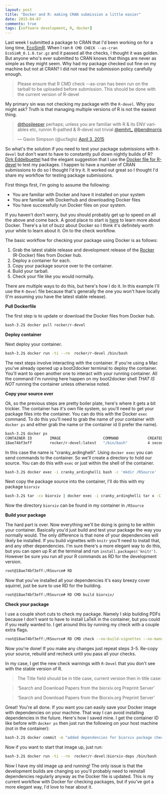 ```yaml
---
layout: post
title: "Docker and R: making CRAN submission a little easier"
date: 2015-04-07
comments: true
tags: [software development, R, docker]
---
```


Last week I submitted a package to CRAN that I'd been working on for a long time, [EcoSimR](http://ecosimr.org).  When I ran `R CMD CHECK --as-cran EcoSimR_0.1.0.tar.gz` and it passed all the checks, I thought it was golden.  But anyone who's ever submitted to CRAN knows that things are never as simple as they might seem.  Why had my package checked out fine on my machine but not at CRAN?  I did not read the submission policy carefully enough.

> Please ensure that R CMD check --as-cran has been run on the tarball to be uploaded before submission. This should be done with the current version of R-devel

My primary sin was not checking my package with the `R-devel`. Why you might ask? Truth is that managing multiple versions of R is not the easiest thing.

<blockquote class="twitter-tweet" data-conversation="none" lang="en"><p><a href="https://twitter.com/thosjleeper">@thosjleeper</a> perhaps; unless you are familiar with R &amp; its ENV variables etc, runnin R-pathed &amp; R-devel not trivial <a href="https://twitter.com/emhrt_">@emhrt_</a> <a href="https://twitter.com/bendmorris">@bendmorris</a></p>&mdash; Gavin Simpson (@ucfagls) <a href="https://twitter.com/ucfagls/status/584031907546927104">April 3, 2015</a></blockquote>
<script async src="//platform.twitter.com/widgets.js" charset="utf-8"></script>

So what's the solution if you need to test your package submissions with `R-devel` but don't want to have to constantly pull down nightly builds of R?  [Dirk Eddelbuettel](https://twitter.com/eddelbuettel) had the elegant suggestion that I use the [Docker file for R-devel](https://registry.hub.docker.com/u/rocker/r-devel/) to test my packages. I happen to have a number of CRAN submissions to do so I thought I'd try it.  It worked out great so I thought I'd share my workflow for testing package submissions.

First things first, I'm going to assume the following:

* You are familiar with Docker and have it installed on your system
* You are familiar with Dockerhub and downloading Docker files
* You have successfully run Docker files on your system.

If you haven't don't worry, but you should probably get up to speed on all the above and come back.  A good place to start is  [here](http://blog.scottlowe.org/2014/03/11/a-quick-introduction-to-docker/) to learn more about Docker.  There's a lot of buzz about Docker so I think it's definitely worth your while to learn about it.  On to the check workflow.

The basic workflow for checking your package using Docker is as follows:

1. Grab the latest stable release and development release of the [Rocker](https://registry.hub.docker.com/repos/rocker/) (R-Docker) files from Docker hub.
2. Deploy a container for each.
3. Copy your package source over to the container.
4. Build your tarball.
5. Check your file like you would normally.

There are multiple ways to do this, but here's how I do it.  In this example I'll use the `R-Devel` file because that's generally the one you won't have locally (I'm assuming you have the latest stable release).

**Pull Dockerfile**

The first step is to update or download the Docker files from Docker hub.

```bash
bash-3.2$ docker pull rocker/r-devel
```

**Deploy container**

Next deploy your container.

```bash
bash-3.2$ docker run -ti --rm  rocker/r-devel /bin/bash
```

The next steps involve interacting with the container.  If you're using a Mac you've already opened up a boot2docker terminal to deploy the container.  You'll want to open another one to interact with your running container.  All the command I'm running here happen on my boot2docker shell *THAT IS NOT* running the container unless otherwise noted.


**Copy your source over**

Ok, so the previous steps are pretty boiler plate, here's where it gets a bit trickier. The container has it's own file system, so you'll need to get your package files into the container. You can do this with the Docker `exec` command. To do this you'll need to grab the name of your container with `docker ps` and either grab the name or the container id (I prefer the name).


```bash
bash-3.2$ docker ps
CONTAINER ID        IMAGE                   COMMAND             CREATED             STATUS              PORTS               NAMES
18ae74bf3eff        rocker/r-devel:latest   "/bin/bash"         4 seconds ago       Up 4 seconds                            cranky_ardinghelli
```

In this case the name is "cranky_ardinghelli".  Using `docker exec` you can send commands to the container.  So we'll create a directory to hold our source.  You can do this with `exec` or just within the shell of the container.

```bash
bash-3.2$ docker exec -i cranky_ardinghelli bash -c 'mkdir /RSource'
```

Next copy the package source into the container, I'll do this with my package `biorxiv`

```bash
bash-3.2$ tar -cv biorxiv | docker exec -i cranky_ardinghelli tar x -C /RSource
```

Now the directory `biorxiv` can be found in my container in `/RSource`

**Build your package**

The hard part is over. Now everything we'll be doing is going to be within your container.  Basically you'd just build and test your package the way you normally would.  The only difference is that none of your dependencies will likely be installed.  If you build vignettes with `knitr` you'll need to install that, and any other dependencies. I'm sure there's a more elegant way to do this, but you can open up R at the terminal and run `install.packages('knitr')`.  However be sure you run all your R commands as RD for the development version.

```bash
root@18ae74bf3eff:/RSource# RD
```

Now that you've installed all your dependencies it's easy breezy cover squirrel, just be sure to use RD for the building.

```bash
root@18ae74bf3eff:/RSource# RD CMD build biorxiv/
```

**Check your package**

I use a couple short cuts to check my package.  Namely I skip building PDFs because I don't want to have to install LaTeX in the container, but you could if you really wanted to.  I get around this by running my check with a couple extra flags.

```bash
root@18ae74bf3eff:/RSource# RD CMD check --no-build-vignettes --no-manual --as-cran biorxiv_0.1.0.tar.gz
```

Now you're done! If you make any changes just repeat steps 3-5.  Re-copy your source, rebuild and recheck until you pass all your checks.

In my case, I get the new check warnings with `R-Devel` that you don't see with the stable version of R.

>The Title field should be in title case, current version then in title case:

>‘Search and Download Papers from the biorxiv.org Preprint Server’

>‘Search and Download Papers from the Biorxiv.org Preprint Server’

Great!  You're all done.  If you want you can easily save your Docker image with dependencies on your machine.  That way I can avoid installing dependencies in the future. Here's how I saved mine.  I get the container ID like before with `docker ps` then just run the following on your host machine (not in the container):

```bash
bash-3.2$ docker commit -m "added dependencies for biorxiv package checking" 18ae74bf3eff rocker/r-devel:biorxiv-deps
```
Now if you want to start that image up, just run:

```bash
bash-3.2$ docker run -ti --rm  rocker/r-devel:biorxiv-deps /bin/bash
```

Now I have my old image up and running!  The only issue is that the development builds are changing so you'll probably need to reinstall dependencies regularly anyway as the Docker file is updated.  This is my current workflow with Docker for checking packages, but if you've got a more elegant way, I'd love to hear about it.
